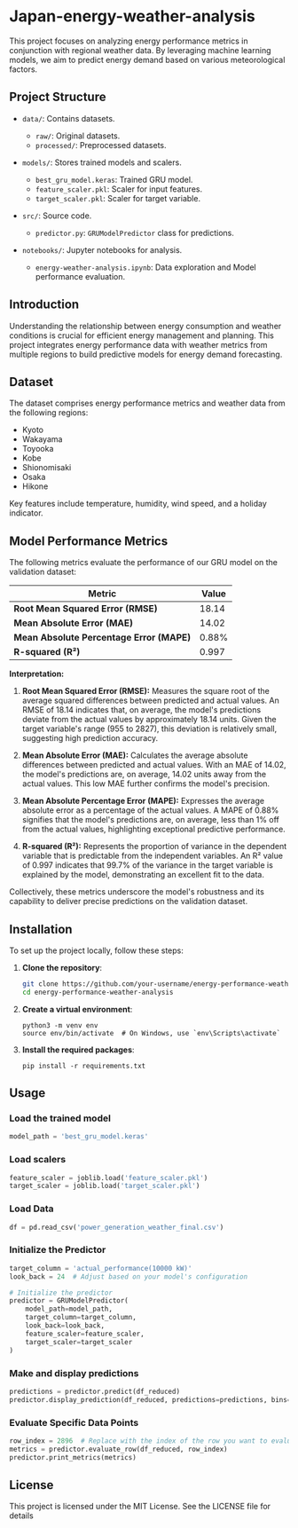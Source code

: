 # Japan-energy-weather-analysis


This project focuses on analyzing energy performance metrics in conjunction with regional weather data. By leveraging machine learning models, we aim to predict energy demand based on various meteorological factors.

## Project Structure

- `data/`: Contains datasets.
  - `raw/`: Original datasets.
  - `processed/`: Preprocessed datasets.

- `models/`: Stores trained models and scalers.
  - `best_gru_model.keras`: Trained GRU model.
  - `feature_scaler.pkl`: Scaler for input features.
  - `target_scaler.pkl`: Scaler for target variable.

- `src/`: Source code.
  - `predictor.py`: `GRUModelPredictor` class for predictions.

- `notebooks/`: Jupyter notebooks for analysis.
  - `energy-weather-analysis.ipynb`: Data exploration and Model performance evaluation.

## Introduction

Understanding the relationship between energy consumption and weather conditions is crucial for efficient energy management and planning. This project integrates energy performance data with weather metrics from multiple regions to build predictive models for energy demand forecasting.

## Dataset

The dataset comprises energy performance metrics and weather data from the following regions:

- Kyoto
- Wakayama
- Toyooka
- Kobe
- Shionomisaki
- Osaka
- Hikone

Key features include temperature, humidity, wind speed, and a holiday indicator.

## Model Performance Metrics

The following metrics evaluate the performance of our GRU model on the validation dataset:

| Metric                               | Value  |
|--------------------------------------|--------|
| **Root Mean Squared Error (RMSE)**   | 18.14  |
| **Mean Absolute Error (MAE)**        | 14.02  |
| **Mean Absolute Percentage Error (MAPE)** | 0.88% |
| **R-squared (R²)**                   | 0.997  |

**Interpretation:**

1. **Root Mean Squared Error (RMSE):** Measures the square root of the average squared differences between predicted and actual values. An RMSE of 18.14 indicates that, on average, the model's predictions deviate from the actual values by approximately 18.14 units. Given the target variable's range (955 to 2827), this deviation is relatively small, suggesting high prediction accuracy.


2. **Mean Absolute Error (MAE):** Calculates the average absolute differences between predicted and actual values. With an MAE of 14.02, the model's predictions are, on average, 14.02 units away from the actual values. This low MAE further confirms the model's precision.


3. **Mean Absolute Percentage Error (MAPE):** Expresses the average absolute error as a percentage of the actual values. A MAPE of 0.88% signifies that the model's predictions are, on average, less than 1% off from the actual values, highlighting exceptional predictive performance.


4. **R-squared (R²):** Represents the proportion of variance in the dependent variable that is predictable from the independent variables. An R² value of 0.997 indicates that 99.7% of the variance in the target variable is explained by the model, demonstrating an excellent fit to the data.

Collectively, these metrics underscore the model's robustness and its capability to deliver precise predictions on the validation dataset.

## Installation

To set up the project locally, follow these steps:

1. **Clone the repository**:
    ```bash
    git clone https://github.com/your-username/energy-performance-weather-analysis.git
    cd energy-performance-weather-analysis
    ```

2. **Create a virtual environment**:

    ```
    python3 -m venv env
    source env/bin/activate  # On Windows, use `env\Scripts\activate`
    ```
   
3. **Install the required packages**:

    ```
    pip install -r requirements.txt
    ```

## Usage 

### Load the trained model
```python
model_path = 'best_gru_model.keras'
```
### Load scalers
```python
feature_scaler = joblib.load('feature_scaler.pkl')
target_scaler = joblib.load('target_scaler.pkl')
```

### Load Data 
```python
df = pd.read_csv('power_generation_weather_final.csv')
```

### Initialize the Predictor
```python
target_column = 'actual_performance(10000 kW)'
look_back = 24  # Adjust based on your model's configuration

# Initialize the predictor
predictor = GRUModelPredictor(
    model_path=model_path,
    target_column=target_column,
    look_back=look_back,
    feature_scaler=feature_scaler,
    target_scaler=target_scaler
)
```
### Make and display predictions 
```python
predictions = predictor.predict(df_reduced)
predictor.display_prediction(df_reduced, predictions=predictions, bins=10, show=100)
```

### Evaluate Specific Data Points
```python
row_index = 2896  # Replace with the index of the row you want to evaluate
metrics = predictor.evaluate_row(df_reduced, row_index)
predictor.print_metrics(metrics)
```

## License
This project is licensed under the MIT License. See the LICENSE file for details
